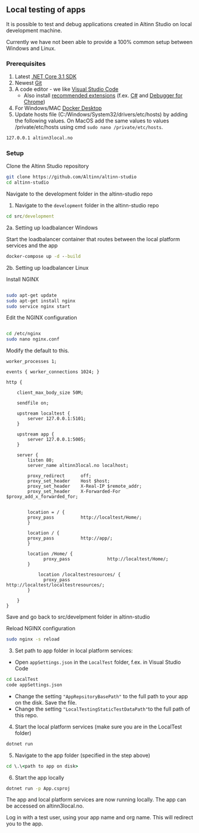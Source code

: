 ## Local testing of apps

It is possible to test and debug applications created in Altinn Studio on local development machine.

Currently we have not been able to provide a 100% common setup between Windows and Linux.



### Prerequisites

1. Latest [.NET Core 3.1 SDK](https://dotnet.microsoft.com/download/dotnet-core/3.1)
2. Newest [Git](https://git-scm.com/downloads)
3. A code editor - we like [Visual Studio Code](https://code.visualstudio.com/Download)
    - Also install [recommended extensions](https://code.visualstudio.com/docs/editor/extension-gallery#_workspace-recommended-extensions) (f.ex. [C#](https://marketplace.visualstudio.com/items?itemName=ms-vscode.csharp) and [Debugger for Chrome](https://marketplace.visualstudio.com/items?itemName=msjsdiag.debugger-for-chrome))
4. For Windows/MAC [Docker Desktop](https://www.docker.com/products/docker-desktop)
5. Update hosts file (C:/Windows/System32/drivers/etc/hosts) by adding the following values. On MacOS add the same values to values /private/etc/hosts using cmd `sudo nano /private/etc/hosts`.

```cmd
127.0.0.1 altinn3local.no
```

### Setup

Clone the Altinn Studio repository

```bash
git clone https://github.com/Altinn/altinn-studio
cd altinn-studio
```
Navigate to the development folder in the altinn-studio repo

1. Navigate to the `development` folder in the altinn-studio repo

```cmd
cd src/development
```

2a. Setting up loadbalancer Windows

Start the loadbalancer container that routes between the local platform services and the app

```cmd
docker-compose up -d --build
```

2b. Setting up loadbalancer Linux

Install NGINX

```bash

sudo apt-get update
sudo apt-get install nginx
sudo service nginx start

```

Edit the NGINX configuration

```bash

cd /etc/nginx
sudo nano nginx.conf

```

Modify the default to this.

```
worker_processes 1;

events { worker_connections 1024; }

http {

    client_max_body_size 50M;

    sendfile on;

	upstream localtest {
        server 127.0.0.1:5101;
    }

    upstream app {
        server 127.0.0.1:5005;
    }

    server {
		listen 80;
        server_name altinn3local.no localhost;

        proxy_redirect      off;
        proxy_set_header    Host $host;
        proxy_set_header    X-Real-IP $remote_addr;
        proxy_set_header    X-Forwarded-For $proxy_add_x_forwarded_for;


		location = / {
        proxy_pass          http://localtest/Home/;
		}

		location / {
        proxy_pass          http://app/;
		}

		location /Home/ {
			  proxy_pass		      http://localtest/Home/;
		}

    		location /localtestresources/ {
			  proxy_pass		      http://localtest/localtestresources/;
		}

	}
}

```

Save and go back to src/develpment folder in altinn-studio


Reload NGINX configuration

```bash
sudo nginx -s reload
```


3. Set path to app folder in local platform services:
 - Open `appSettings.json` in the `LocalTest` folder, f.ex. in Visual Studio Code


```cmd
cd LocalTest
code appSettings.json
```

 - Change the setting `"AppRepsitoryBasePath"` to the full path to your app on the disk. Save the file.
 - Change the setting `"LocalTestingStaticTestDataPath"`to the full path of this repo.

4. Start the local platform services (make sure you are in the LocalTest folder)

```cmd
dotnet run
```

5. Navigate to the app folder (specified in the step above)

```cmd
cd \.\<path to app on disk>
```
6. Start the app locally

```cmd
dotnet run -p App.csproj
```

The app and local platform services are now running locally. The app can be accessed on altinn3local.no.

Log in with a test user, using your app name and org name. This will redirect you to the app.
